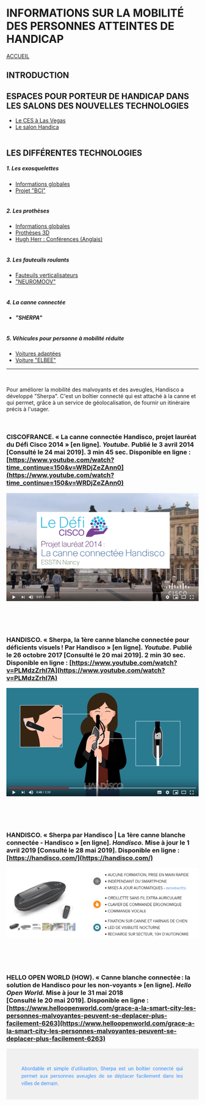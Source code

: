 # INFORMATIONS SUR LA MOBILITÉ DES PERSONNES ATTEINTES DE HANDICAP
[ACCUEIL](index.md)
## INTRODUCTION  

## ESPACES POUR PORTEUR DE HANDICAP DANS LES SALONS DES NOUVELLES TECHNOLOGIES 
* [Le CES à Las Vegas](ces.md)
* [Le salon Handica](handica.md)
<br/> <br/>
## LES DIFFÉRENTES TECHNOLOGIES
##### 1. Les exosquelettes 
- [Informations globales](exoprésent.md)
- [Projet "BCI"](BCI.md)
<br/><br/>
##### 2. Les prothèses
- [Informations globales](Prothèseinfo.md)
- [Prothèses 3D](Prothèse3D.md)
- [Hugh Herr : Conférences (Anglais)](Hughvidéo.md)
<br/><br/>
##### 3. Les fauteuils roulants
- [Fauteuils verticalisateurs](FauteuilVertical.md)
- ["NEUROMOOV"](Neuromoov.md)
<br/><br/>
##### 4. La canne connectée
- **_"SHERPA"_**
<br/><br/>
##### 5. Véhicules pour personne à mobilité réduite
- [Voitures adaptées](Voitureadaptée.md)
- [Voiture "ELBEE"](Elbee.md)

----------------------------------------------------------
<br/>

Pour améliorer la mobilité des malvoyants et des aveugles, Handisco a développé "Sherpa". C'est un boîtier connecté qui est attaché à la canne et qui permet, grâce à un service de géolocalisation, de fournir un itinéraire précis à l'usager. 

<br/>

### CISCOFRANCE. « La canne connectée Handisco, projet lauréat du Défi Cisco 2014 » [en ligne]. _Youtube._ Publié le 3 avril 2014 [Consulté le 24 mai 2019]. 3 min 45 sec. Disponible en ligne : [https://www.youtube.com/watch?time_continue=150&v=WRDjZeZAnn0](https://www.youtube.com/watch?time_continue=150&v=WRDjZeZAnn0)
![Canne3.PNG](images/Canne3.PNG "Le projet Sherpa")

<br/><br/><br/>

### HANDISCO. « Sherpa, la 1ère canne blanche connectée pour déficients visuels ! Par Handisco » [en ligne]. _Youtube._ Publié le 26 octobre 2017 [Consulté le 20 mai 2019]. 2 min 30 sec. Disponible en ligne : [https://www.youtube.com/watch?v=PLMdzZrhl7A](https://www.youtube.com/watch?v=PLMdzZrhl7A)
![Canne4.PNG](images/Canne4.PNG "Explication du fonctionnement")

<br/><br/><br/>

### HANDISCO. « Sherpa par Handisco | La 1ère canne blanche connectée - Handisco »  [en ligne]. _Handisco._ Mise à jour le 1 avril 2019 [Consulté le 28 mai 2019]. Disponible en ligne : [https://handisco.com/](https://handisco.com/)
![Canne1.PNG](images/Canne1.PNG "site principal Handisco")

<br/><br/><br/>

### HELLO OPEN WORLD (HOW). « Canne blanche connectée : la solution de Handisco pour les non-voyants » [en ligne]. _Hello Open World._ Mise à jour le 31 mai 2018 [Consulté le 20 mai 2019]. Disponible en ligne : [https://www.helloopenworld.com/grace-a-la-smart-city-les-personnes-malvoyantes-peuvent-se-deplacer-plus-facilement-6263](https://www.helloopenworld.com/grace-a-la-smart-city-les-personnes-malvoyantes-peuvent-se-deplacer-plus-facilement-6263)
![Canne2.PNG](images/Canne2.PNG "Explications globales")
